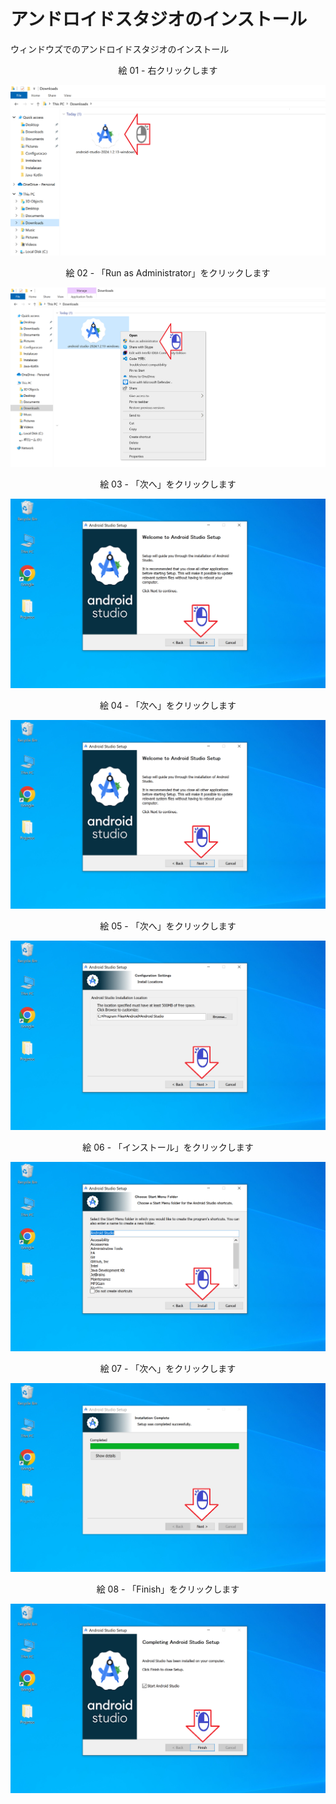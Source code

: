 # アンドロイドスタジオのインストール

ウィンドウズでのアンドロイドスタジオのインストール

<div align="center">
絵 01 - 右クリックします
</div>

![](Imagens/IDE-Android-Studio-Instalacao-Img01.png)

<div align="center">
絵 02 - 「Run as Administrator」をクリックします
</div>

![](Imagens/IDE-Android-Studio-Instalacao-Img02.png)

<div align="center">
絵 03 - 「次へ」をクリックします
</div>

![](Imagens/IDE-Android-Studio-Instalacao-Img03.png)

<div align="center">
絵 04 - 「次へ」をクリックします
</div>

![](Imagens/IDE-Android-Studio-Instalacao-Img04.png)

<div align="center">
絵 05 - 「次へ」をクリックします
</div>

![](Imagens/IDE-Android-Studio-Instalacao-Img05.png)
<div align="center">

絵 06 - 「インストール」をクリックします
</div>

![](Imagens/IDE-Android-Studio-Instalacao-Img06.png)

<div align="center">
絵 07 - 「次へ」をクリックします
</div>

![](Imagens/IDE-Android-Studio-Instalacao-Img07.png)

<div align="center">
絵 08 - 「Finish」をクリックします
</div>

![](Imagens/IDE-Android-Studio-Instalacao-Img08.png)